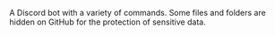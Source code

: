 A Discord bot with a variety of commands.
Some files and folders are hidden on GitHub for the protection of sensitive data.
